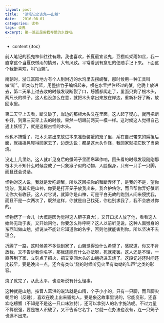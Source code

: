 ```yaml
---
layout: post
title:  "读笔记之谈鬼——山魈"
date:   2016-08-01 
categories: 读书
tags: 谈鬼
excerpt: 第一篇还是用我写惯的东西吧。
---
```


* content
{:toc}


前人笔记的狐鬼神仙往往有趣，我也喜欢，长夏最宜谈鬼，豆棚瓜架雨如丝，我一直拿这个当夏夜微雨的情景，大有风致。平常看到有意思的便随手记下来。下面这个我挺喜欢，叫“山魈”。

南朝时，浙江富阳地方有个人到附近的水沟里去捞螃蟹，那时候用一种工具叫做“断”。断类似竹篮，用整排竹子编织起来，横在水里拦住经过的蟹。他晚上放进去，第二天早上过去收的时候发现断裂了口，螃蟹都爬走了，里面只剩了根木头，两尺长的样子。这人也没怎么在意，就把木头拿出来放在岸边，重新补好了断，放回水里。

第二天早上去看，断又破了，岸边的那根木头又在里面。这人起了疑心，就再把断补好，到第三天早上去的时候，果然一切跟前两天一模一样。这时候这人觉得自己遇上妖怪了，就是这根古怪的木头。

他也不捕蟹了，把木头拿出来放进本来准备装蟹的笼子里，系在自己带来的扁担后面，就摇摇晃晃得回家去了，边走边说：都是这木头作怪，我回家就把它砍了当柴烧。

没走上几里路，这人就听见身后的蟹笼子里面窸窣作响，回头看的时候发现刚刚那根木头不知什么时候变成了一只象猴子似的动物，人脸猴身，只有一只手一只脚，而且还会说话。

怪物对这人说，我就是爱吃螃蟹，所以这回把你的蟹断弄坏了，是我的不是，望你饶恕。我其实是山神，你要是打开笼子放我出来，我会护佑你，而且帮你弄好蟹断让你大有收获。这人对它说，就算你是山神，可是平白无故的跑到人间来侵扰我，而且不是一次两次了，既然这样，你就是自己找死，你也别求我了，我不会放过你的。

怪物愣了一会儿（大概是因为觉得这人胆子真大），又开口求人放了他，看看这人始终无动于衷，又开始问他，你要怎么称呼啊？这人以前听见说，这种人面猴身的东西叫做山魈，据说决不能让它知道你的名字，否则他就能害到你。所以坚决不去理会。

折腾了一路，这时候差不多快到家了，山魈觉得没什么希望了，感叹道，你又不肯放我，又不告诉我你名字，那我还能有什么办法呀，死就死罢。这人还是不理，一直等到了家，立刻点了把火，把又变回木头的山魈扔进去烧了。这段记述还时间还比较早，要是晚出一点，还会有类似“烧的时候听见火里有呦呦的叫声”之类的形容。

烧了就完了，从此太平，也没听说有什么怪事。

这种就是山魈，按晋人葛洪的说法就是山精，个子小小的，只有一只脚，而且脚尖朝后的（反踵），喜欢在晚上出来骚扰人。要是象这故事里说的，它能变形，还喜欢吃螃蟹（不知是不是这一只口味独特），还可以拿别人的名字施法呢。不过力量不算很强，要是被人识破了，又不告诉它名字，它就一点办法也没有，连一只笼子也逃不出来。
